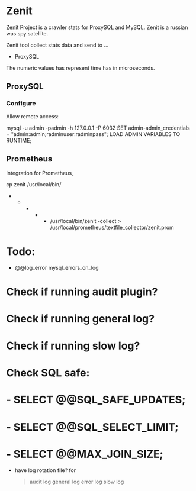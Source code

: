 # Zenit

[Zenit](https://en.wikipedia.org/wiki/Zenit_(satellite)) Project is a crawler stats for ProxySQL and MySQL. Zenit is a
russian was spy satellite.

Zenit tool collect stats data and send to ...
- ProxySQL

The numeric values has represent time has in microseconds.

## ProxySQL

### Configure

Allow remote access:

  mysql -u admin -padmin -h 127.0.0.1 -P 6032
  SET admin-admin_credentials = "admin:admin;radminuser:radminpass";
  LOAD ADMIN VARIABLES TO RUNTIME;

## Prometheus

Integration for Prometheus,

  cp zenit /usr/local/bin/
  * * * * * /usr/local/bin/zenit -collect > /usr/local/prometheus/textfile_collector/zenit.prom

# Todo:
- @@log_error
  mysql_errors_on_log
# Check if running audit plugin?
# Check if running general log?
# Check if running slow log?
# Check SQL safe:
# - SELECT @@SQL_SAFE_UPDATES;
# - SELECT @@SQL_SELECT_LIMIT;
# - SELECT @@MAX_JOIN_SIZE;
- have log rotation file? for
  > audit log
  > general log
  > error log
  > slow log
